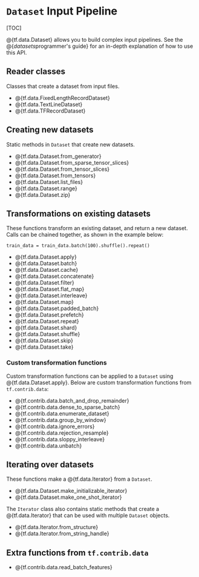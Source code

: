 # `Dataset` Input Pipeline
[TOC]

@{tf.data.Dataset} allows you to build complex input pipelines. See the
@{$datasets$programmer's guide} for an in-depth explanation of how to use this
API.

## Reader classes

Classes that create a dataset from input files.

*   @{tf.data.FixedLengthRecordDataset}
*   @{tf.data.TextLineDataset}
*   @{tf.data.TFRecordDataset}

## Creating new datasets

Static methods in `Dataset` that create new datasets.

*   @{tf.data.Dataset.from_generator}
*   @{tf.data.Dataset.from_sparse_tensor_slices}
*   @{tf.data.Dataset.from_tensor_slices}
*   @{tf.data.Dataset.from_tensors}
*   @{tf.data.Dataset.list_files}
*   @{tf.data.Dataset.range}
*   @{tf.data.Dataset.zip}

## Transformations on existing datasets

These functions transform an existing dataset, and return a new dataset. Calls
can be chained together, as shown in the example below:

```
train_data = train_data.batch(100).shuffle().repeat()
```

*   @{tf.data.Dataset.apply}
*   @{tf.data.Dataset.batch}
*   @{tf.data.Dataset.cache}
*   @{tf.data.Dataset.concatenate}
*   @{tf.data.Dataset.filter}
*   @{tf.data.Dataset.flat_map}
*   @{tf.data.Dataset.interleave}
*   @{tf.data.Dataset.map}
*   @{tf.data.Dataset.padded_batch}
*   @{tf.data.Dataset.prefetch}
*   @{tf.data.Dataset.repeat}
*   @{tf.data.Dataset.shard}
*   @{tf.data.Dataset.shuffle}
*   @{tf.data.Dataset.skip}
*   @{tf.data.Dataset.take}

### Custom transformation functions

Custom transformation functions can be applied to a `Dataset` using @{tf.data.Dataset.apply}. Below are custom transformation functions from `tf.contrib.data`:

*   @{tf.contrib.data.batch_and_drop_remainder}
*   @{tf.contrib.data.dense_to_sparse_batch}
*   @{tf.contrib.data.enumerate_dataset}
*   @{tf.contrib.data.group_by_window}
*   @{tf.contrib.data.ignore_errors}
*   @{tf.contrib.data.rejection_resample}
*   @{tf.contrib.data.sloppy_interleave}
*   @{tf.contrib.data.unbatch}

## Iterating over datasets

These functions make a @{tf.data.Iterator} from a `Dataset`.

*   @{tf.data.Dataset.make_initializable_iterator}
*   @{tf.data.Dataset.make_one_shot_iterator}

The `Iterator` class also contains static methods that create a @{tf.data.Iterator} that can be used with multiple `Dataset` objects.

*   @{tf.data.Iterator.from_structure}
*   @{tf.data.Iterator.from_string_handle}

## Extra functions from `tf.contrib.data`

*   @{tf.contrib.data.read_batch_features}

